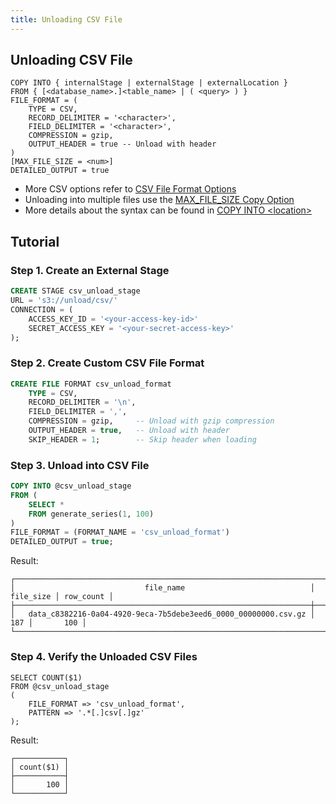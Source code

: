```yaml
---
title: Unloading CSV File
---
```


## Unloading CSV File

```
COPY INTO { internalStage | externalStage | externalLocation }
FROM { [<database_name>.]<table_name> | ( <query> ) }
FILE_FORMAT = (
    TYPE = CSV,
    RECORD_DELIMITER = '<character>',
    FIELD_DELIMITER = '<character>',
    COMPRESSION = gzip,
    OUTPUT_HEADER = true -- Unload with header
)
[MAX_FILE_SIZE = <num>]
DETAILED_OUTPUT = true
```

- More CSV options refer to [CSV File Format Options](/sql/sql-reference/file-format-options#csv-options)
- Unloading into multiple files use the [MAX_FILE_SIZE Copy Option](/sql/sql-commands/dml/dml-copy-into-location#copyoptions)
- More details about the syntax can be found in [COPY INTO <location\>](/sql/sql-commands/dml/dml-copy-into-location)

## Tutorial

### Step 1. Create an External Stage

```sql
CREATE STAGE csv_unload_stage 
URL = 's3://unload/csv/' 
CONNECTION = (
    ACCESS_KEY_ID = '<your-access-key-id>' 
    SECRET_ACCESS_KEY = '<your-secret-access-key>'
);
```

### Step 2. Create Custom CSV File Format

```sql
CREATE FILE FORMAT csv_unload_format 
    TYPE = CSV,
    RECORD_DELIMITER = '\n',
    FIELD_DELIMITER = ',',
    COMPRESSION = gzip,     -- Unload with gzip compression
    OUTPUT_HEADER = true,   -- Unload with header
    SKIP_HEADER = 1;        -- Skip header when loading
```

### Step 3. Unload into CSV File

```sql
COPY INTO @csv_unload_stage 
FROM (
    SELECT * 
    FROM generate_series(1, 100)
) 
FILE_FORMAT = (FORMAT_NAME = 'csv_unload_format')
DETAILED_OUTPUT = true;
```

Result:
```text
┌──────────────────────────────────────────────────────────────────────────────────────────┐
│                             file_name                            │ file_size │ row_count │
├──────────────────────────────────────────────────────────────────┼───────────┼───────────┤
│   data_c8382216-0a04-4920-9eca-7b5debe3eed6_0000_00000000.csv.gz │       187 │       100 │
└──────────────────────────────────────────────────────────────────────────────────────────┘
```

### Step 4. Verify the Unloaded CSV Files

```
SELECT COUNT($1)
FROM @csv_unload_stage
(
    FILE_FORMAT => 'csv_unload_format',
    PATTERN => '.*[.]csv[.]gz'
);
```

Result:
```text
┌───────────┐
│ count($1) │
├───────────┤
│       100 │
└───────────┘
```
